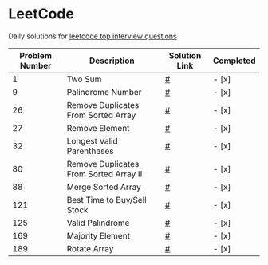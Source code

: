 # LeetCode

Daily solutions for [leetcode top interview questions](https://leetcode.com/studyplan/top-interview-150/)

| Problem Number | Description                           | Solution Link                        | Completed |
|----------------|---------------------------------------|--------------------------------------|-----------|
| 1              | Two Sum                               | [#](solutions/1.py)                  | - [x]     |
| 9              | Palindrome Number                     | [#](solutions/9.py)                  | - [x]     |
| 26             | Remove Duplicates From Sorted Array   | [#](solutions/26.py)                 | - [x]     |
| 27             | Remove Element                        | [#](solutions/27.py)                 | - [x]     |
| 32             | Longest Valid Parentheses             | [#](solutions/32.py)                 | - [x]     |
| 80             | Remove Duplicates From Sorted Array II| [#](solutions/80.py)                 | - [x]     |
| 88             | Merge Sorted Array                    | [#](solutions/88.py)                 | - [x]     |
| 121            | Best Time to Buy/Sell Stock           | [#](solutions/121.py)                | - [x]     |
| 125            | Valid Palindrome                      | [#](solutions/125.py)                | - [x]     |
| 169            | Majority Element                      | [#](solutions/169.py)                | - [x]     |
| 189            | Rotate Array                          | [#](solutions/189.py)                | - [x]     |


